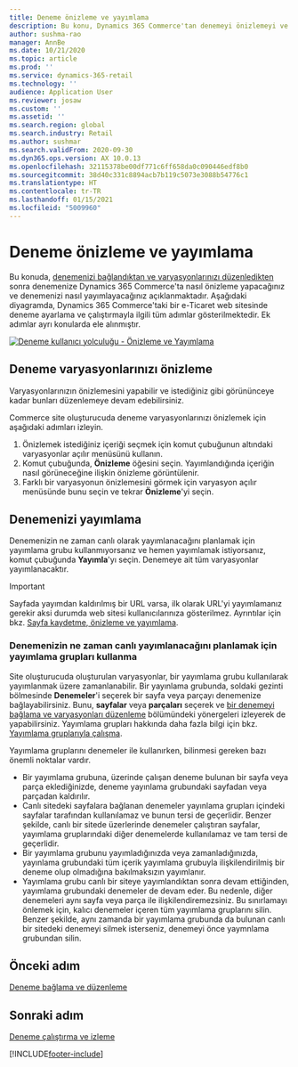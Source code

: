 ```yaml
---
title: Deneme önizleme ve yayımlama
description: Bu konu, Dynamics 365 Commerce'tan denemeyi önizlemeyi ve yayımlamayı açıklamaktadır.
author: sushma-rao
manager: AnnBe
ms.date: 10/21/2020
ms.topic: article
ms.prod: ''
ms.service: dynamics-365-retail
ms.technology: ''
audience: Application User
ms.reviewer: josaw
ms.custom: ''
ms.assetid: ''
ms.search.region: global
ms.search.industry: Retail
ms.author: sushmar
ms.search.validFrom: 2020-09-30
ms.dyn365.ops.version: AX 10.0.13
ms.openlocfilehash: 32115378be00df771c6ff658da0c090446edf8b0
ms.sourcegitcommit: 38d40c331c8894acb7b119c5073e3088b54776c1
ms.translationtype: HT
ms.contentlocale: tr-TR
ms.lasthandoff: 01/15/2021
ms.locfileid: "5009960"
---
```

# <a name="preview-and-publish-an-experiment"></a>Deneme önizleme ve yayımlama

Bu konuda, [denemenizi bağlandıktan ve varyasyonlarınızı düzenledikten](experimentation-connect-edit.md) sonra denemenize Dynamics 365 Commerce'ta nasıl önizleme yapacağınız ve denemenizi nasıl yayımlayacağınız açıklanmaktadır. Aşağıdaki diyagramda, Dynamics 365 Commerce'taki bir e-Ticaret web sitesinde deneme ayarlama ve çalıştırmayla ilgili tüm adımlar gösterilmektedir. Ek adımlar ayrı konularda ele alınmıştır.

[ ![Deneme kullanıcı yolculuğu - Önizleme ve Yayımlama](./media/experimentation_preview_publish.svg) ](./media/experimentation_preview_publish.svg#lightbox)

## <a name="preview-your-experiment-variations"></a>Deneme varyasyonlarınızı önizleme
Varyasyonlarınızın önizlemesini yapabilir ve istediğiniz gibi görününceye kadar bunları düzenlemeye devam edebilirsiniz.

Commerce site oluşturucuda deneme varyasyonlarınızı önizlemek için aşağıdaki adımları izleyin.

1. Önizlemek istediğiniz içeriği seçmek için komut çubuğunun altındaki varyasyonlar açılır menüsünü kullanın. 
1. Komut çubuğunda, **Önizleme** öğesini seçin. Yayımlandığında içeriğin nasıl görüneceğine ilişkin önizleme görüntülenir.
1. Farklı bir varyasyonun önizlemesini görmek için varyasyon açılır menüsünde bunu seçin ve tekrar **Önizleme**'yi seçin.

## <a name="publish-your-experiment"></a>Denemenizi yayımlama
Denemenizin ne zaman canlı olarak yayımlanacağını planlamak için yayımlama grubu kullanmıyorsanız ve hemen yayımlamak istiyorsanız, komut çubuğunda **Yayımla**'yı seçin. Denemeye ait tüm varyasyonlar yayımlanacaktır.
    
> [!IMPORTANT]
> Sayfada yayımdan kaldırılmış bir URL varsa, ilk olarak URL'yi yayımlamanız gerekir aksi durumda web sitesi kullanıcılarınıza gösterilmez. Ayrıntılar için bkz. [Sayfa kaydetme, önizleme ve yayımlama](save-preview-publish-page.md).
    
### <a name="use-publish-groups-to-schedule-when-your-experiment-goes-live"></a>Denemenizin ne zaman canlı yayımlanacağını planlamak için yayımlama grupları kullanma
Site oluşturucuda oluşturulan varyasyonlar, bir yayımlama grubu kullanılarak yayımlanmak üzere zamanlanabilir. Bir yayınlama grubunda, soldaki gezinti bölmesinde **Denemeler**'i seçerek bir sayfa veya parçayı denemenize bağlayabilirsiniz. Bunu, **sayfalar** veya **parçaları** seçerek ve [bir denemeyi bağlama ve varyasyonları düzenleme](experimentation-connect-edit.md) bölümündeki yönergeleri izleyerek de yapabilirsiniz. Yayımlama grupları hakkında daha fazla bilgi için bkz. [Yayımlama gruplarıyla çalışma](publish-groups.md).

Yayımlama gruplarını denemeler ile kullanırken, bilinmesi gereken bazı önemli noktalar vardır.
- Bir yayımlama grubuna, üzerinde çalışan deneme bulunan bir sayfa veya parça eklediğinizde, deneme yayınlama grubundaki sayfadan veya parçadan kaldırılır.
- Canlı sitedeki sayfalara bağlanan denemeler yayınlama grupları içindeki sayfalar tarafından kullanılamaz ve bunun tersi de geçerlidir. Benzer şekilde, canlı bir sitede üzerlerinde denemeler çalıştıran sayfalar, yayımlama gruplarındaki diğer denemelerde kullanılamaz ve tam tersi de geçerlidir.
- Bir yayımlama grubunu yayımladığınızda veya zamanladığınızda, yayınlama grubundaki tüm içerik yayımlama grubuyla ilişkilendirilmiş bir deneme olup olmadığına bakılmaksızın yayımlanır.
- Yayımlama grubu canlı bir siteye yayımlandıktan sonra devam ettiğinden, yayımlama grubundaki denemeler de devam eder. Bu nedenle, diğer denemeleri aynı sayfa veya parça ile ilişkilendiremezsiniz. Bu sınırlamayı önlemek için, kalıcı denemeler içeren tüm yayımlama gruplarını silin. Benzer şekilde, aynı zamanda bir yayımlama grubunda da bulunan canlı bir sitedeki denemeyi silmek isterseniz, denemeyi önce yaymnlama grubundan silin.

## <a name="previous-step"></a>Önceki adım
[Deneme bağlama ve düzenleme](experimentation-connect-edit.md)

## <a name="next-step"></a>Sonraki adım
[Deneme çalıştırma ve izleme](experimentation-run-monitor.md)


[!INCLUDE[footer-include](../includes/footer-banner.md)]